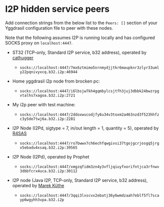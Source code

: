 # I2P hidden service peers

Add connection strings from the below list to the `Peers: []` section of your
Yggdrasil configuration file to peer with these nodes.

Note that the following assumes I2P is running locally and has configured SOCKS proxy on `localhost:4447`.

* ST32 (TCP-only, Standard I2P service, b32 address), operated by [cathugger](http://cathugger.i2p/contact.html)
  * `socks://localhost:4447/7mx6ztmimo5nrnmydjjtkr6maupknr3zlyr33umly22pqnivyxcq.b32.i2p:46944`

* Home yggdrasil i2p node from brocken pc:
  * `socks://localhost:4447/i6lbsjw7kh4gqmbylcsjtfh3juj3dbbk24bwzrpgvtalhs7xagoa.b32.i2p:2721`

* My i2p peer with test machine:
  * `socks://localhost:4447/2ddoxwucodjfy6u34v3toxm2a463nzd3f523hhfzc3y5de7twj6a.b32.i2p:2281`

* I2P Node (I2Pd, sigtype = 7, in/out length = 1, quantity = 5), operated by [R4SAS](https://github.com/r4sas)
  * `socks://localhost:4447/ro7bwwx7ch6echfqwgivsi37tgojgcrjosgq5jrgx5ebadu4xsaq.b32.i2p:39565`

* I2P Node (I2Pd), operated by Prophet
  * `socks://localhost:4447/xmgzqfidm3zn4y3vfljqiuyfxorifntjca3rfnwv3dbbfcrx4uca.b32.i2p:30112`
  
* I2P node (Java I2P, TCP-only, Standard I2P service, b32 address), operated by [Marek Küthe](https://mk16.de/)
  * `socks://localhost:4447/3qqi3lxscvx2ebatj36y6wmdzaah7eblf5fl7scayp6wgyhh3vpa.b32.i2p`
